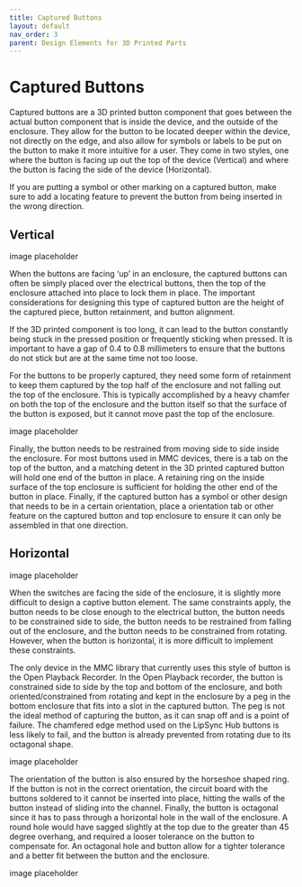 ```yaml
---
title: Captured Buttons
layout: default
nav_order: 3
parent: Design Elements for 3D Printed Parts
---
```


# Captured Buttons

Captured buttons are a 3D printed button component that goes between the actual button component that is inside the device, and the outside of the enclosure. They allow for the button to be located deeper within the device, not directly on the edge, and also allow for symbols or labels to be put on the button to make it more intuitive for a user. They come in two styles, one where the button is facing up out the top of the device (Vertical) and where the button is facing the side of the device (Horizontal).

If you are putting a symbol or other marking on a captured button, make sure to add a locating feature to prevent the button from being inserted in the wrong direction.

## Vertical

image placeholder

When the buttons are facing ‘up’ in an enclosure, the captured buttons can often be simply placed over the electrical buttons, then the top of the enclosure attached into place to lock them in place. The important considerations for designing this type of captured button are the height of the captured piece, button retainment, and button alignment.

If the 3D printed component is too long, it can lead to the button constantly being stuck in the pressed position or frequently sticking when pressed. It is important to have a gap of 0.4 to 0.8 millimeters to ensure that the buttons do not stick but are at the same time not too loose.

For the buttons to be properly captured, they need some form of retainment to keep them captured by the top half of the enclosure and not falling out the top of the enclosure. This is typically accomplished by a heavy chamfer on both the top of the enclosure and the button itself so that the surface of the button is exposed, but it cannot move past the top of the enclosure.

image placeholder

Finally, the button needs to be restrained from moving side to side inside the enclosure. For most buttons used in MMC devices, there is a tab on the top of the button, and a matching detent in the 3D printed captured button will hold one end of the button in place. A retaining ring on the inside surface of the top enclosure is sufficient for holding the other end of the button in place. Finally, if the captured button has a symbol or other design that needs to be in a certain orientation, place a orientation tab or other feature on the captured button and top enclosure to ensure it can only be assembled in that one direction.

## Horizontal

image placeholder

When the switches are facing the side of the enclosure, it is slightly more difficult to design a captive button element. The same constraints apply, the button needs to be close enough to the electrical button, the button needs to be constrained side to side, the button needs to be restrained from falling out of the enclosure, and the button needs to be constrained from rotating. However, when the button is horizontal, it is more difficult to implement these constraints.

The only device in the MMC library that currently uses this style of button is the Open Playback Recorder. In the Open Playback recorder, the button is constrained side to side by the top and bottom of the enclosure, and both oriented/constrained from rotating and kept in the enclosure by a peg in the bottom enclosure that fits into a slot in the captured button. The peg is not the ideal method of capturing the button, as it can snap off and is a point of failure. The chamfered edge method used on the LipSync Hub buttons is less likely to fail, and the button is already prevented from rotating due to its octagonal shape.

image placeholder

The orientation of the button is also ensured by the horseshoe shaped ring. If the button is not in the correct orientation, the circuit board with the buttons soldered to it cannot be inserted into place, hitting the walls of the button instead of sliding into the channel. Finally, the button is octagonal since it has to pass through a horizontal hole in the wall of the enclosure. A round hole would have sagged slightly at the top due to the greater than 45 degree overhang, and required a looser tolerance on the button to compensate for. An octagonal hole and button allow for a tighter tolerance and a better fit between the button and the enclosure.

image placeholder
